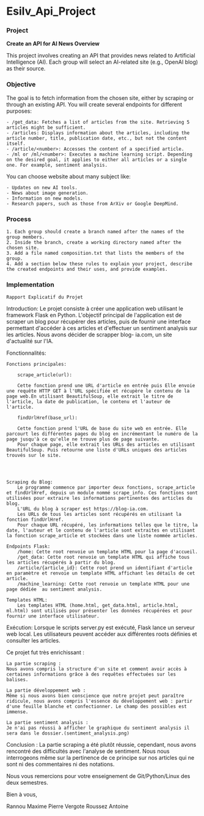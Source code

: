 # Esilv_Api_Project

### Project
**Create an API for AI News Overview**

This project involves creating an API that provides news related to Artificial Intelligence (AI). Each group will select an AI-related site (e.g., OpenAI blog) as their source.

### Objective

The goal is to fetch information from the chosen site, either by scraping or through an existing API. You will create several endpoints for different purposes:

    - /get_data: Fetches a list of articles from the site. Retrieving 5 articles might be sufficient.
    - /articles: Displays information about the articles, including the article number, title, publication date, etc., but not the content itself.
    - /article/<number>: Accesses the content of a specified article.
    - /ml or /ml/<number>: Executes a machine learning script. Depending on the desired goal, it applies to either all articles or a single one. For example, sentiment analysis.

You can choose website about many subject like:

    - Updates on new AI tools.
    - News about image generation.
    - Information on new models.
    - Research papers, such as those from ArXiv or Google DeepMind.

### Process

    1. Each group should create a branch named after the names of the group members.
    2. Inside the branch, create a working directory named after the chosen site.
    3. Add a file named composition.txt that lists the members of the group.
    4. Add a section below these rules to explain your project, describe the created endpoints and their uses, and provide examples.

### Implementation

    Rapport Explicatif du Projet

Introduction:
Le projet consiste à créer une application web utilisant le framework Flask en Python. L'objectif principal de l'application est de scraper un blog  pour récupérer des articles, puis de fournir une interface permettant d'accéder à ces articles et d'effectuer un sentiment analysis sur les articles.
Nous avons décider de scrapper  blog- ia.com, un site d'actualité sur l'IA.

Fonctionnalités:

    Fonctions principales:

        scrape_article(url):

        Cette fonction prend une URL d'article en entrée puis Elle envoie une requête HTTP GET à l'URL spécifiée et récupère le contenu de la page web.En utilisant BeautifulSoup, elle extrait le titre de l'article, la date de publication, le contenu et l'auteur de l'article.

        findUrlHref(base_url):

        Cette fonction prend l'URL de base du site web en entrée. Elle parcourt les différentes pages du blog en incrémentant le numéro de la page jusqu'à ce qu'elle ne trouve plus de page suivante.
        Pour chaque page, elle extrait les URLs des articles en utilisant BeautifulSoup. Puis retourne une liste d'URLs uniques des articles trouvés sur le site.




    Scraping du Blog:
        Le programme commence par importer deux fonctions, scrape_article et findUrlHref, depuis un module nommé scrape_info. Ces fonctions sont utilisées pour extraire les informations pertinentes des articles du blog.
        L'URL du blog à scraper est https://blog-ia.com.
        Les URLs de tous les articles sont récupérés en utilisant la fonction findUrlHref.
        Pour chaque URL récupéré, les informations telles que le titre, la date, l'auteur et le contenu de l'article sont extraites en utilisant la fonction scrape_article et stockées dans une liste nommée articles.

    Endpoints Flask:
        /home: Cette root renvoie un template HTML pour la page d'accueil.
        /get_data: Cette root renvoie un template HTML qui affiche tous les articles récupérés à partir du blog.
        /article/{article_id}: Cette root prend un identifiant d'article en paramètre et renvoie un template HTML affichant les détails de cet article.
        /machine_learning: Cette root renvoie un template HTML pour une page dédiée  au sentiment analysis.

    Templates HTML:
        Les templates HTML (home.html, get_data.html, article.html, ml.html) sont utilisés pour présenter les données récupérées et pour fournir une interface utilisateur.

Exécution:
Lorsque le scripts server.py est exécuté, Flask lance un serveur web local. Les utilisateurs peuvent accéder aux différentes roots définies et consulter les articles. 

Ce projet fut très enrichissant :

    La partie scraping :
    Nous avons compris la structure d'un site et comment avoir accès à certaines informations grâce à des requêtes effectuées sur les balises.

    La partie développement web :
    Même si nous avons bien conscience que notre projet peut paraître ridicule, nous avons compris l'essence du développement web : partir d'une feuille blanche et confectionner. Le champ des possibles est immense.

    La partie sentiment analysis :
    Je n'ai pas réussi à afficher le graphique du sentiment analysis il sera dans le dossier.(sentiment_analysis.png)

Conclusion : La partie scraping a été plutôt réussie, cependant, nous avons rencontré des difficultés avec l'analyse de sentiment. Nous nous interrogeons même sur la pertinence de ce principe sur nos articles qui ne sont ni des commentaires ni des notations.

Nous vous remercions pour votre enseignement de Git/Python/Linux des deux semestres.

Bien à vous,

 Rannou Maxime
 Pierre Vergote
 Roussez Antoine